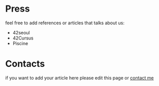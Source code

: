 # Press

feel free to add references or articles that talks about us:

* 42seoul
* 42Cursus
* Piscine

# Contacts

if you want to add your article here please edit this page or <a href="mailto:yeosong@student.42seoul.kr">contact me</a>
